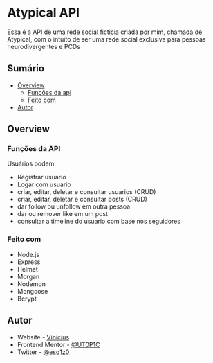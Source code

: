 # Atypical API

Essa é a API de uma rede social ficticia criada por mim, chamada de Atypical, com o intuito de ser uma rede social exclusiva para pessoas neurodivergentes e PCDs

## Sumário

- [Overview](#overview)
  - [Funções da api](#funções-da-API)
  - [Feito com](#feito-com)
- [Autor](#autor)


## Overview

### Funções da API

Usuários podem:

- Registrar usuario
- Logar com usuario
- criar, editar, deletar e consultar usuarios (CRUD)
- criar, editar, deletar e consultar posts (CRUD)
- dar follow ou unfollow em outra pessoa
- dar ou remover like em um post
- consultar a timeline do usuario com base nos seguidores


### Feito com

- Node.js
- Express
- Helmet
- Morgan
- Nodemon
- Mongoose
- Bcrypt


## Autor

- Website - [Vinicius](https://ut0p1c.github.io)
- Frontend Mentor - [@UT0P1C](https://www.frontendmentor.io/profile/UT0P1C)
- Twitter - [@esq1z0](https://www.twitter.com/esq1z0)
